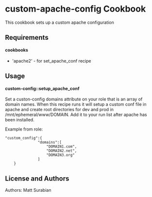 custom-apache-config Cookbook
======================
This cookbook sets up a custom apache configuration

Requirements
------------
#### cookbooks
- 'apache2' - for set_apache_conf recipe


Usage
-----
#### custom-config::setup_apache_conf
Set a custon-config domains attribute on your role that is an array of domain names.
When this recipe runs it will setup a custom conf file in apache and create root
directories for dev and prod in /mnt/ephemeral/www/DOMAIN.  Add it to your run list after apache
has been installed.

Example from role:
````
"custom_config":{
               "domains":[
                   "DOMAIN1.com",
                   "DOMAIN2.net",
                   "DOMAIN3.org"
               ]
    }
````

License and Authors
-------------------
Authors: Matt Surabian
